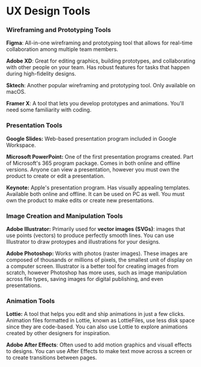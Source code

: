 # UX Design Tools

### Wireframing and Prototyping Tools

**Figma**: All-in-one wireframing and prototyping tool that allows for real-time collaboration among multiple team members.

**Adobe XD**: Great for editing graphics, building prototypes, and collaborating with other people on your team. Has robust features for tasks that happen during high-fidelity designs.

**Sktech**: Another popular wireframing and prototyping tool. Only available on macOS.

**Framer X**: A tool that lets you develop prototypes and animations. You'll need some familiarity with coding.



### Presentation Tools

**Google Slides:** Web-based presentation program included in Google Workspace.

**Microsoft PowerPoint:** One of the first presentation programs created. Part of Microsoft's 365 program package. Comes in both online and offline versions. Anyone can view a presentation, however you must own the product to create or edit a presentation.

**Keynote:** Apple's presentation program. Has visually appealing templates. Available both online and offline. It can be used on PC as well. You must own the product to make edits or create new presentations.



### Image Creation and Manipulation Tools

**Adobe Illustrator:** Primarily used for **vector images (SVGs)**: images that use points (vectors) to produce perfectly smooth lines. You can use Illustrator to draw protoypes and illustrations for your designs.

**Adobe Photoshop:** Works with photos (raster images). These images are composed of thousands or millions of pixels, the smallest unit of display on a computer screen. Illustrator is a better tool for creating images from scratch,  however Photoshop has more uses, such as image manipulation across file types, saving images for digital publishing, and even presentations.



### Animation Tools

**Lottie:** A tool that helps you edit and ship animations in just a few clicks. Animation files formatted in Lottie, known as LottieFiles, use less disk space since they are code-based. You can also use Lottie to explore animations created by other designers for inspiration.

**Adobe After Effects**: Often used to add motion graphics and visuall effects to designs. You can use After Effects to make text move across a screen or to create transitions between pages.